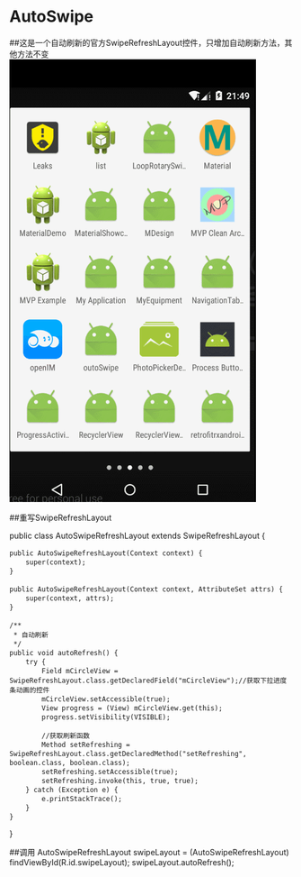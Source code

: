 # AutoSwipe
##这是一个自动刷新的官方SwipeRefreshLayout控件，只增加自动刷新方法，其他方法不变
 ![image](https://github.com/zynote/AutoSwipe/blob/master/app/ts.gif)
 
 ##重写SwipeRefreshLayout
 
 public class AutoSwipeRefreshLayout extends SwipeRefreshLayout {
 
    public AutoSwipeRefreshLayout(Context context) {
        super(context);
    }

    public AutoSwipeRefreshLayout(Context context, AttributeSet attrs) {
        super(context, attrs);
    }

    /**
     * 自动刷新
     */
    public void autoRefresh() {
        try {
            Field mCircleView = SwipeRefreshLayout.class.getDeclaredField("mCircleView");//获取下拉进度条动画的控件
            mCircleView.setAccessible(true);
            View progress = (View) mCircleView.get(this);
            progress.setVisibility(VISIBLE);
            
            //获取刷新函数
            Method setRefreshing = SwipeRefreshLayout.class.getDeclaredMethod("setRefreshing", boolean.class, boolean.class);
            setRefreshing.setAccessible(true);
            setRefreshing.invoke(this, true, true);
        } catch (Exception e) {
            e.printStackTrace();
        }
    }
}

##调用
  AutoSwipeRefreshLayout swipeLayout = (AutoSwipeRefreshLayout) findViewById(R.id.swipeLayout);
  swipeLayout.autoRefresh();

